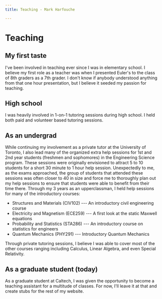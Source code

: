 ```yaml
---
title: Teaching - Mark Harfouche

---
```


# Teaching

## My first taste
I've been involved in teaching ever since I was in elementary school. I believe my first role as a teacher was when I presented Euler's to the class of 8th graders as a 7th grader. I don't know if anybody understood anything from that one hour presentation, but I believe it seeded my passion for teaching.

## High school
I was heavily involved in 1-on-1 tutoring sessions during high school. I held both paid and volunteer based tutoring sessions.

## As an undergrad

While continuing my involvement as a private tutor at the University of Toronto, I also lead many of the organized extra help sessions for 1st and 2nd year students (freshmen and sophomores) in the Engineering Science program. These sessions were originally envisioned to attract 5 to 10 students for a short 30 minute to 1 hour help session. Unexpectedly to me, as
the exams approached, the group of students that attended these sessions was often closer to 40 in size and force me to thoroughly plan out my help sessions
to ensure that students were able to benefit from their time there. Through my 3 years as an upperclassman, I held help sessions for many of the introductory
courses:

  * Structures and Materials (CIV102) --- An introductory civil engineering course
  * Electricity and Magnetism (ECE259) --- A first look at the static Maxwell equations
  * Probability and Statistics (STA286) --- An introductory course on statistics for engineers
  * Quantum Mechanics (PHY291) --- Introductory Quantum Mechanics


Through private tutoring sessions, I believe I was able to cover most of the other courses ranging including Calculus, Linear Algebra, and even Special Relativity.

## As a graduate student (today)

As a graduate student at Caltech, I was given the opportunity to become a teaching assistant for a multitude of classes. For now, I'll leave it at that and create stubs for the rest of my website.


